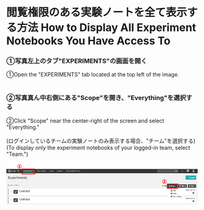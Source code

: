 # 閲覧権限のある実験ノートを全て表示する方法 How to Display All Experiment Notebooks You Have Access To

### ①写真左上のタブ"EXPERIMENTS"の画面を開く
①Open the "EXPERIMENTS" tab located at the top left of the image.  
<br>
### ②写真真ん中右側にある"Scope"を開き、"Everything"を選択する
②Click "Scope" near the center-right of the screen and select "Everything."  
<br>
(ログインしているチームの実験ノートのみ表示する場合、"チーム"を選択する)  
(To display only the experiment notebooks of your logged-in team, select "Team.")

![image](https://github.com/naist-eln/eln/blob/main/manual/Photo/Display_All_Accessible_Notebooks-1.png)
